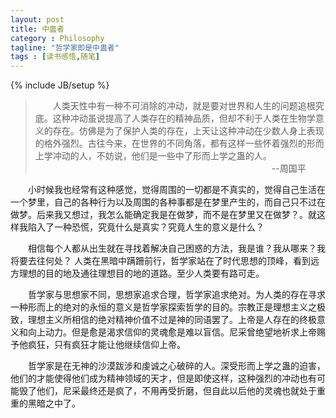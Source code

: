 ```yaml
---
layout: post
title: 中蛊者
category : Philosophy
tagline: "哲学家即是中蛊者"
tags : [读书感悟,随笔]
---
```

{% include JB/setup %}

>&emsp;&emsp;人类天性中有一种不可消除的冲动，就是要对世界和人生的问题追根究底。这种冲动虽说提高了人类存在的精神品质，但却不利于人类在生物学意义的存在。仿佛是为了保护人类的存在，上天让这种冲动在少数人身上表现的格外强烈。古往今来，在世界的不同角落，都有这样一些怀着强烈的形而上学冲动的人，不妨说，他们是一些中了形而上学之蛊的人。
>&emsp;&emsp;&emsp;&emsp;&emsp;&emsp;&emsp;&emsp;&emsp;&emsp;&emsp;&emsp;&emsp;&emsp;&emsp;&emsp;&emsp;&emsp;&emsp;&emsp;&emsp;&emsp;&emsp;&emsp;&emsp;&emsp;&emsp;--周国平

&emsp;&emsp;小时候我也经常有这种感觉，觉得周围的一切都是不真实的，觉得自己生活在一个梦里，自己的各种行为以及周围的各种事都是在梦里产生的，而自己只不过在做梦。后来我又想过，我怎么能确定我是在做梦，而不是在梦里又在做梦？。就这样我陷入了一种恐慌，究竟什么是真实？究竟人生的意义是什么？

&emsp;&emsp;相信每个人都从出生就在寻找着解决自己困惑的方法，我是谁？我从哪来？我将要去往何处？ 人类在黑暗中蹒跚前行，哲学家站在了时代思想的顶峰，看到远方理想的目的地及通往理想目的地的道路。至少人类要有路可走。

&emsp;&emsp;哲学家与思想家不同，思想家追求合理，哲学家追求绝对。为人类的存在寻求一种形而上的绝对的永恒的意义是哲学家探索哲学的目的。宗教正是理想主义之极致，理想主义所相信的绝对精神价值不过是神的同语罢了。上帝是人存在的终极意义和向上动力。但是愈是渴求信仰的灵魂愈是难以盲信。尼采曾绝望地祈求上帝赐予他疯狂，只有疯狂才能让他继续信仰上帝。

&emsp;&emsp;哲学家是在无神的沙漠跋涉和虔诚之心破碎的人。深受形而上学之蛊的迫害，他们的才能使得他们成为精神领域的天才，但是即使这样，这种强烈的冲动也有可能毁了他们，尼采最终还是疯了，不用再受折磨，但自此以后他的灵魂也就处于重重的黑暗之中了。
